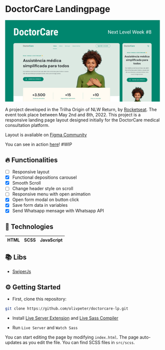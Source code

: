 # DoctorCare Landingpage

![](/assets/og_Image_1200x630.jpg)

A project developed in the Trilha Origin of NLW Return, by [Rocketseat](https://www.rocketseat.com.br/). The event took place between May 2nd and 8th, 2022.
This project is a responsive landing page layout designed initially for the DoctorCare medical consultation platform.

Layout is avaliable on [Figma Community](https://www.figma.com/community/file/1102912263666619803/doctorcare)

You can see in action [here](https://doctorcare-lp.vercel.app/)! #WIP

## 🔥 Functionalities

- [ ] Responsive layout
- [x] Functional depositions carousel
- [x] Smooth Scroll
- [ ] Change header style on scroll
- [ ] Responsive menu with open animation
- [x] Open form modal on button click
- [x] Save form data in variables
- [x] Send Whatsapp mensage with Whatsapp API

## 🔨 Technologies

| HTML | SCSS | JavaScript |
| ---- | ---- | ---------- |

## 📚 Libs

- [SwiperJs](https://swiperjs.com/get-started)

## ⚙️ Getting Started

- First, clone this repository:

```bash
git clone https://github.com/olivpeter/doctorcare-lp.git
```

- Install [Live Server Extension](https://marketplace.visualstudio.com/items?itemName=ritwickdey.LiveServer) and [Live Sass Compiler](https://marketplace.visualstudio.com/items?itemName=glenn2223.live-sass)

- Run `Live Server` and `Watch Sass`

You can start editing the page by modifying `index.html`. The page auto-updates as you edit the file.
You can find SCSS files in `src/scss`.
